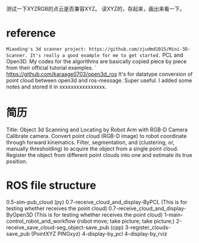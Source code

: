 
测试一下XYZRGB的点云是否兼容XYZ。
读XYZ的，存起来，画出来看一下。

# reference

` Miaoding's 3d scanner project: https://github.com/zjudmd1015/Mini-3D-Scanner. It's really a good example for me to get started.
` PCL and Open3D. My codes for the algorithms are basically copied piece by piece from their official tutorial examples.
` https://github.com/karaage0703/open3d_ros
It's for datatype conversion of point cloud between open3d and ros-message. Super useful. I added some notes and stored it in xxxxxxxxxxxxxxxx.


# 简历
Title: Object 3d Scanning and Locating by Robot Arm with RGB-D Camera
Calibrate camera. Convert point cloud (RGB-D image) to robot coordinate through forward kinematics.
Filter, segmentation, and (clustering, or, manually thresholding) to acquire the object from a single point cloud. 
Register the object from different point clouds into one and estimate its true position.


# ROS file structure

0.5-sim-pub_cloud (py)
0.7-receive_cloud_and_display-ByPCL (This is for testing whether receives the point cloud)
0.7-receive_cloud_and_display-ByOpen3D (This is for testing whether receives the point cloud)
1-main-control_robot_and_workflow (robot move; take picture; take picture;)
2-receive_save_cloud-seg_object-save_pub (cpp)
3-register_clouds-save_pub (PointXYZ PINGxyz)
4-display-by_pcl
4-display-by_rviz
